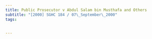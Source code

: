 ```yaml
---
title: Public Prosecutor v Abdul Salam bin Musthafa and Others 
subtitle: "[2000] SGHC 184 / 07\_September\_2000"
tags:


---
```


